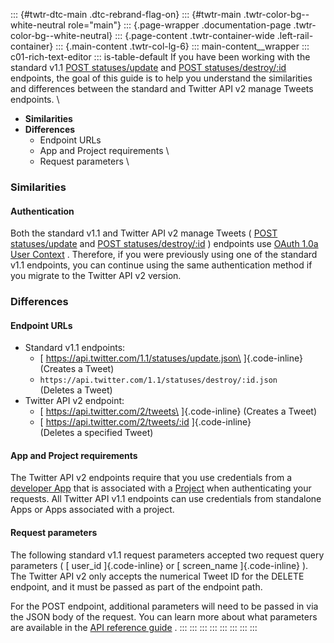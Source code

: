 ::: {#twtr-dtc-main .dtc-rebrand-flag-on}
::: {#twtr-main .twtr-color-bg--white-neutral role="main"}
::: {.page-wrapper .documentation-page .twtr-color-bg--white-neutral}
::: {.page-content .twtr-container-wide .left-rail-container}
::: {.main-content .twtr-col-lg-6}
::: main-content__wrapper
::: c01-rich-text-editor
::: is-table-default
If you have been working with the standard v1.1 [POST
statuses/update](https://developer.twitter.com/en/docs/twitter-api/v1/tweets/post-and-engage/api-reference/post-statuses-update)
and [POST
statuses/destroy/:id](https://developer.twitter.com/en/docs/twitter-api/v1/tweets/post-and-engage/api-reference/post-statuses-destroy-id)
endpoints, the goal of this guide is to help you understand the
similarities and differences between the standard and Twitter API v2
manage Tweets endpoints. \

-   **Similarities**
-   **Differences**
    -    Endpoint URLs
    -    App and Project requirements \
    -    Request parameters \

### Similarities

####   **Authentication**  

Both the standard v1.1 and Twitter API v2 manage Tweets ( [POST
statuses/update](https://developer.twitter.com/en/docs/twitter-api/v1/tweets/post-and-engage/api-reference/post-statuses-update)
and [POST
statuses/destroy/:id](https://developer.twitter.com/en/docs/twitter-api/v1/tweets/post-and-engage/api-reference/post-statuses-destroy-id)
) endpoints use [OAuth 1.0a User
Context](https://developer.twitter.com/content/developer-twitter/en/docs/authentication/oauth-1-0a)
. Therefore, if you were previously using one of the standard v1.1
endpoints, you can continue using the same authentication method if you
migrate to the Twitter API v2 version.

### Differences

#### Endpoint URLs

-   Standard v1.1 endpoints:
    -   [ https://api.twitter.com/1.1/statuses/update.json\
        ]{.code-inline} (Creates a Tweet)
    -   ` https://api.twitter.com/1.1/statuses/destroy/:id.json `\
        (Deletes a Tweet)
-   Twitter API v2 endpoint:
    -   [ https://api.twitter.com/2/tweets\
        ]{.code-inline} (Creates a Tweet)
    -   [ https://api.twitter.com/2/tweets/:id ]{.code-inline}\
        (Deletes a specified Tweet)

#### App and Project requirements

The Twitter API v2 endpoints require that you use credentials from a
[developer App](/content/developer-twitter/en/docs/apps) that is
associated with a [Project](/content/developer-twitter/en/docs/projects)
when authenticating your requests. All Twitter API v1.1 endpoints can
use credentials from standalone Apps or Apps associated with a project.

#### Request parameters

The following standard v1.1 request parameters accepted two request
query parameters ( [ user_id ]{.code-inline} or [ screen_name
]{.code-inline} ). The Twitter API v2 only accepts the numerical Tweet
ID for the DELETE endpoint, and it must be passed as part of the
endpoint path.

For the POST endpoint, additional parameters will need to be passed in
via the JSON body of the request. You can learn more about what
parameters are available in the [API reference
guide](https://developer.twitter.com/en/docs/twitter-api/tweets/manage-tweets/api-reference)
.
:::
:::
:::
:::
:::
:::
:::
:::
